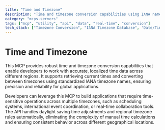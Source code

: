 ```yaml
---
title: "Time and Timezone"
description: "Time and timezone conversion capabilities using IANA names for accurate, localized time-based functionality in applications."
category: "mcps-servers"
tags: ["mcp", "utility", "api", "data", "real-time", "conversion"]
tech_stack: ["Timezone Conversion", "IANA Timezone Database", "Date/Time APIs", "Internationalization"]
---
```


# Time and Timezone

This MCP provides robust time and timezone conversion capabilities that enable developers to work with accurate, localized time data across different regions. It supports retrieving current times and converting between timezones using standardized IANA timezone names, ensuring precision and reliability for global applications.

Developers can leverage this MCP to build applications that require time-sensitive operations across multiple timezones, such as scheduling systems, international event coordination, or real-time collaboration tools. The API handles daylight saving time adjustments and regional timezone rules automatically, eliminating the complexity of manual time calculations and ensuring consistent behavior across different geographical locations.
